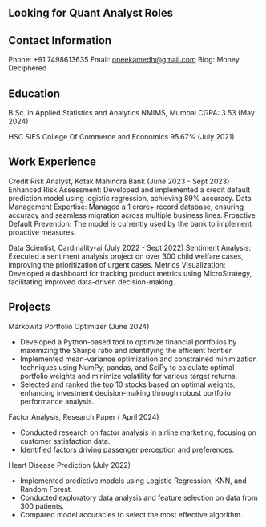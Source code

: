 ## Looking for Quant Analyst Roles 

## Contact Information

Phone: +91 7498613635
Email: oneekamedh@gmail.com
Blog: Money Deciphered

## Education

B.Sc. in Applied Statistics and Analytics
NMIMS, Mumbai
CGPA: 3.53 (May 2024)

HSC
SIES College Of Commerce and Economics
95.67% (July 2021)

## Work Experience

Credit Risk Analyst, Kotak Mahindra Bank (June 2023 - Sept 2023)
Enhanced Risk Assessment: Developed and implemented a credit default prediction model using logistic regression, achieving 89% accuracy.
Data Management Expertise: Managed a 1 crore+ record database, ensuring accuracy and seamless migration across multiple business lines.
Proactive Default Prevention: The model is currently used by the bank to implement proactive measures.

Data Scientist, Cardinality-ai (July 2022 - Sept 2022)
Sentiment Analysis: Executed a sentiment analysis project on over 300 child welfare cases, improving the prioritization of urgent cases.
Metrics Visualization: Developed a dashboard for tracking product metrics using MicroStrategy, facilitating improved data-driven decision-making.

## Projects

Markowitz Portfolio Optimizer (June 2024)
- Developed a Python-based tool to optimize financial portfolios by maximizing the Sharpe ratio and identifying the efficient frontier.
- Implemented mean-variance optimization and constrained minimization techniques using NumPy, pandas, and SciPy to calculate optimal portfolio weights and minimize volatility for various target returns.
- Selected and ranked the top 10 stocks based on optimal weights, enhancing investment decision-making through robust portfolio performance analysis.
  
Factor Analysis, Research Paper ( April 2024)
- Conducted research on factor analysis in airline marketing, focusing on customer satisfaction data.
- Identified factors driving passenger perception and preferences.

Heart Disease Prediction (July 2022)
- Implemented predictive models using Logistic Regression, KNN, and Random Forest.
- Conducted exploratory data analysis and feature selection on data from 300 patients.
- Compared model accuracies to select the most effective algorithm.
